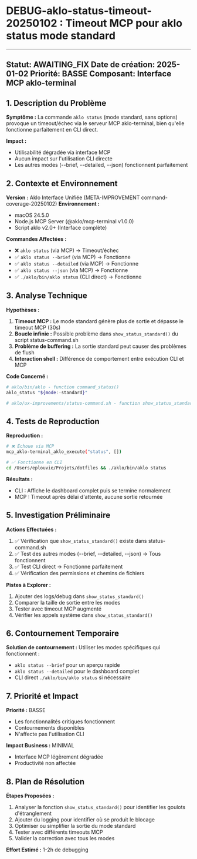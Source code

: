 # DEBUG-aklo-status-timeout-20250102 : Timeout MCP pour aklo status mode standard

---
**Statut:** AWAITING_FIX
**Date de création:** 2025-01-02
**Priorité:** BASSE
**Composant:** Interface MCP aklo-terminal
---

## 1. Description du Problème

**Symptôme :** La commande `aklo status` (mode standard, sans options) provoque un timeout/échec via le serveur MCP aklo-terminal, bien qu'elle fonctionne parfaitement en CLI direct.

**Impact :** 
- Utilisabilité dégradée via interface MCP
- Aucun impact sur l'utilisation CLI directe
- Les autres modes (--brief, --detailed, --json) fonctionnent parfaitement

## 2. Contexte et Environnement

**Version :** Aklo Interface Unifiée (META-IMPROVEMENT command-coverage-20250102)
**Environnement :** 
- macOS 24.5.0
- Node.js MCP Server (@aklo/mcp-terminal v1.0.0)
- Script aklo v2.0+ (Interface complète)

**Commandes Affectées :**
- ❌ `aklo status` (via MCP) → Timeout/échec
- ✅ `aklo status --brief` (via MCP) → Fonctionne
- ✅ `aklo status --detailed` (via MCP) → Fonctionne  
- ✅ `aklo status --json` (via MCP) → Fonctionne
- ✅ `./aklo/bin/aklo status` (CLI direct) → Fonctionne

## 3. Analyse Technique

**Hypothèses :**

1. **Timeout MCP :** Le mode standard génère plus de sortie et dépasse le timeout MCP (30s)
2. **Boucle infinie :** Possible problème dans `show_status_standard()` du script status-command.sh
3. **Problème de buffering :** La sortie standard peut causer des problèmes de flush
4. **Interaction shell :** Différence de comportement entre exécution CLI et MCP

**Code Concerné :**
```bash
# aklo/bin/aklo - function command_status()
aklo_status "${mode:-standard}"

# aklo/ux-improvements/status-command.sh - function show_status_standard()
```

## 4. Tests de Reproduction

**Reproduction :**
```bash
# ❌ Échoue via MCP
mcp_aklo-terminal_aklo_execute("status", [])

# ✅ Fonctionne en CLI
cd /Users/eplouvie/Projets/dotfiles && ./aklo/bin/aklo status
```

**Résultats :**
- CLI : Affiche le dashboard complet puis se termine normalement
- MCP : Timeout après délai d'attente, aucune sortie retournée

## 5. Investigation Préliminaire

**Actions Effectuées :**
1. ✅ Vérification que `show_status_standard()` existe dans status-command.sh
2. ✅ Test des autres modes (--brief, --detailed, --json) → Tous fonctionnent
3. ✅ Test CLI direct → Fonctionne parfaitement
4. ✅ Vérification des permissions et chemins de fichiers

**Pistes à Explorer :**
1. Ajouter des logs/debug dans `show_status_standard()`
2. Comparer la taille de sortie entre les modes
3. Tester avec timeout MCP augmenté
4. Vérifier les appels système dans `show_status_standard()`

## 6. Contournement Temporaire

**Solution de contournement :**
Utiliser les modes spécifiques qui fonctionnent :
- `aklo status --brief` pour un aperçu rapide
- `aklo status --detailed` pour le dashboard complet
- CLI direct `./aklo/bin/aklo status` si nécessaire

## 7. Priorité et Impact

**Priorité :** BASSE
- Les fonctionnalités critiques fonctionnent
- Contournements disponibles
- N'affecte pas l'utilisation CLI

**Impact Business :** MINIMAL
- Interface MCP légèrement dégradée
- Productivité non affectée

## 8. Plan de Résolution

**Étapes Proposées :**
1. Analyser la fonction `show_status_standard()` pour identifier les goulots d'étranglement
2. Ajouter du logging pour identifier où se produit le blocage
3. Optimiser ou simplifier la sortie du mode standard
4. Tester avec différents timeouts MCP
5. Valider la correction avec tous les modes

**Effort Estimé :** 1-2h de debugging